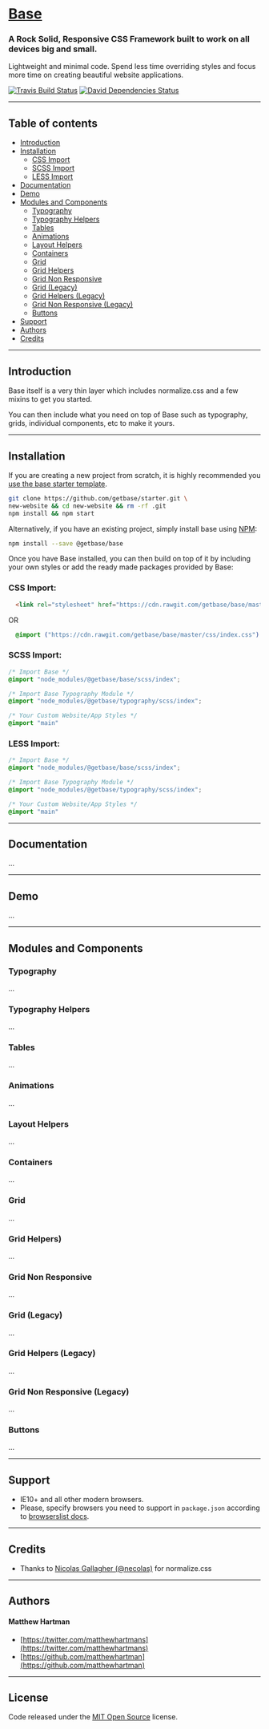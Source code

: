 # [Base](http://getbase.org)

### A Rock Solid, Responsive CSS Framework built to work on all devices big and small.

Lightweight and minimal code. Spend less time overriding styles and focus more time on creating beautiful website applications.

[![Travis Build Status][travis-img]][travis] [![David Dependencies Status][david-img]][david]

[travis-img]:   https://img.shields.io/travis/getbase/base.svg?branch=master
[david-img]:    https://img.shields.io/david/dev/getbase/base.svg?branch=master&label=dependencies
[travis]:       https://travis-ci.org/getbase/base
[david]:        https://david-dm.org/getbase/base?type=dev

* * *

## Table of contents

* [Introduction](#introduction)
* [Installation](#installation)
  * [CSS Import](#css-import)
  * [SCSS Import](#scss-import)
  * [LESS Import](#less-import)
* [Documentation](#documentation)
* [Demo](#demo)
* [Modules and Components](#modules-and-components)
  * [Typography](#typography)
  * [Typography Helpers](#typography-helpers)
  * [Tables](#tables)
  * [Animations](#animations)
  * [Layout Helpers](#layout-helpers)
  * [Containers](#containers)
  * [Grid](#grid)
  * [Grid Helpers](#grid-helpers)
  * [Grid Non Responsive](#grid-non-responsive)
  * [Grid (Legacy)](#grid-legacy)
  * [Grid Helpers (Legacy)](#grid-helpers-legacy)
  * [Grid Non Responsive (Legacy)](#grid-non-responsive-legacy)
  * [Buttons](#buttons)
* [Support](#support)
* [Authors](#authors)
* [Credits](#credits)

* * *

## Introduction
Base itself is a very thin layer which includes normalize.css and a few mixins to get you started.

You can then include what you need on top of Base such as typography, grids, individual components, etc to make it yours.

* * *

## Installation
If you are creating a new project from scratch, it is highly recommended you [use the base starter template](https://github.com/getbase/starter).

```bash
git clone https://github.com/getbase/starter.git \
new-website && cd new-website && rm -rf .git
npm install && npm start
```

Alternatively, if you have an existing project, simply install base using [NPM](https://www.npmjs.com/):

```bash
npm install --save @getbase/base
```

Once you have Base installed, you can then build on top of it by including your own styles or add the ready made packages provided by Base:

### CSS Import:
  ```html
    <link rel="stylesheet" href="https://cdn.rawgit.com/getbase/base/master/css/index.css">
  ```

  OR

  ```css
    @import ("https://cdn.rawgit.com/getbase/base/master/css/index.css")
  ```

### SCSS Import:

  ```scss
  /* Import Base */
  @import "node_modules/@getbase/base/scss/index";

  /* Import Base Typography Module */
  @import "node_modules/@getbase/typography/scss/index";

  /* Your Custom Website/App Styles */
  @import "main"
  ```


### LESS Import:

  ```css
  /* Import Base */
  @import "node_modules/@getbase/base/scss/index";

  /* Import Base Typography Module */
  @import "node_modules/@getbase/typography/scss/index";

  /* Your Custom Website/App Styles */
  @import "main"
  ```

* * *

## Documentation
...

* * *

## Demo
...

* * *

## Modules and Components

### Typography
...

### Typography Helpers
...

### Tables
...

### Animations
...

### Layout Helpers
...

### Containers
...

### Grid
...

### Grid Helpers)
...

### Grid Non Responsive
...

### Grid (Legacy)
...

### Grid Helpers (Legacy)
...

### Grid Non Responsive (Legacy)
...

### Buttons
...

* * *

## Support
* IE10+ and all other modern browsers.
* Please, specify browsers you need to support in `package.json` according to [browserslist docs](https://github.com/ai/browserslist#queries).

* * *

## Credits
* Thanks to [Nicolas Gallagher (@necolas)](https://github.com/necolas/) for normalize.css

* * *

## Authors
#### Matthew Hartman
* [https://twitter.com/matthewhartmans](https://twitter.com/matthewhartmans)
* [https://github.com/matthewhartman](https://github.com/matthewhartman)

* * *

## License
Code released under the [MIT Open Source](https://opensource.org/licenses/MIT) license.
